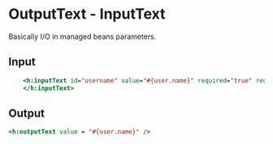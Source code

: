 # OutputText - InputText	

Basically I/O in managed beans parameters.



## Input 

```jsp
	<h:inputText id="username" value="#{user.name}" required="true" requiredMessage="Username is required">
    </h:inputText>  
```

## Output 

```jsp
<h:outputText value = "#{user.name}" />
```

